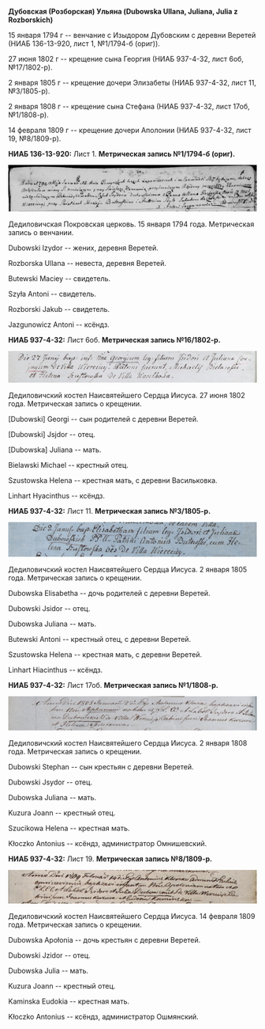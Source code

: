 **Дубовская (Розборская) Ульяна (Dubowska Ullana, Juliana, Julia z
Rozborskich)**

15 января 1794 г -- венчание с Изыдором Дубовским с деревни Веретей
(НИАБ 136-13-920, лист 1, №1/1794-б (ориг)).

27 июня 1802 г -- крещение сына Георгия (НИАБ 937-4-32, лист 6об,
№17/1802-р).

2 января 1805 г -- крещение дочери Элизабеты (НИАБ 937-4-32, лист 11,
№3/1805-р).

2 января 1808 г -- крещение сына Стефана (НИАБ 937-4-32, лист 17об,
№1/1808-р).

14 февраля 1809 г -- крещение дочери Аполонии (НИАБ 937-4-32, лист 19,
№8/1809-р).

**НИАБ 136-13-920:** Лист 1. **Метрическая запись №1/1794-б (ориг).**

![](./media/2f84814d5df9930ca2286047bd26f1ce51ba26bb.png)

Дедиловичская Покровская церковь. 15 января 1794 года. Метрическая
запись о венчании.

Dubowski Izydor -- жених, деревня Веретей.

Rozborska Ullana -- невеста, деревня Веретей.

Butewski Maciey -- свидетель.

Szyła Antoni -- свидетель.

Rozborski Jakub -- свидетель.

Jazgunowicz Antoni -- ксёндз.

**НИАБ 937-4-32:** Лист 6об. **Метрическая запись №16/1802-р.**

![](./media/49cad3a7ea26118f6f6e06fb12695b6266d7e58e.png)

Дедиловичский костел Наисвятейшего Сердца Иисуса. 27 июня 1802 года.
Метрическая запись о крещении.

\[Dubowski\] Georgi -- сын родителей с деревни Веретей.

\[Dubowski\] Jsjdor -- отец.

\[Dubowska\] Juliana -- мать.

Bielawski Michael -- крестный отец.

Szustowska Helena -- крестная мать, с деревни Васильковка.

Linhart Hyacinthus -- ксёндз.

**НИАБ 937-4-32:** Лист 11. **Метрическая запись №3/1805-р.**

![](./media/f20518484530b744727e756d6a1d27db5279d6e3.png)

Дедиловичский костел Наисвятейшего Сердца Иисуса. 2 января 1805 года.
Метрическая запись о крещении.

Dubowska Elisabetha -- дочь родителей с деревни Веретей.

Dubowski Jsidor -- отец.

Dubowska Juliana -- мать.

Butewski Antoni -- крестный отец, с деревни Веретей.

Szustowska Helena -- крестная мать, с деревни Веретей.

Linhart Hiacinthus -- ксёндз.

**НИАБ 937-4-32:** Лист 17об. **Метрическая запись №1/1808-р.**

![](./media/b4520435aa8a9f3975707aa96bb534abc4613d0a.png)

Дедиловичский костел Наисвятейшего Сердца Иисуса. 2 января 1808 года.
Метрическая запись о крещении.

Dubowski Stephan -- сын крестьян с деревни Веретей.

Dubowski Jsydor -- отец.

Dubowska Juliana -- мать.

Kuzura Joann -- крестный отец.

Szucikowa Helena -- крестная мать.

Kłoczko Antonius -- ксёндз, администратор Омнишевский.

**НИАБ 937-4-32:** Лист 19. **Метрическая запись №8/1809-р.**

![](./media/01bd69409209711773ad65d29ccd8ea64ae568e8.png)

Дедиловичский костел Наисвятейшего Сердца Иисуса. 14 февраля 1809 года.
Метрическая запись о крещении.

Dubowska Apołonia -- дочь крестьян с деревни Веретей.

Dubowski Jzidor -- отец.

Dubowska Julia -- мать.

Kuzura Joann -- крестный отец.

Kaminska Eudokia -- крестная мать.

Kłoczko Antonius -- ксёндз, администратор Ошмянский.
